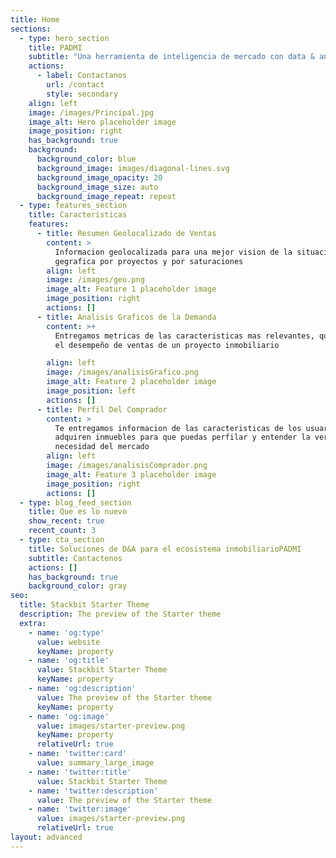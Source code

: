 ```yaml
---
title: Home
sections:
  - type: hero_section
    title: PADMI
    subtitle: "Una herramienta de inteligencia de mercado con data & analítica\_de\_demanda del mercado y sus clientes, confiable, representativa, y oportuna,\_con módulos enfocados en responder las principales preguntas del negocio"
    actions:
      - label: Contactanos
        url: /contact
        style: secondary
    align: left
    image: /images/Principal.jpg
    image_alt: Hero placeholder image
    image_position: right
    has_background: true
    background:
      background_color: blue
      background_image: images/diagonal-lines.svg
      background_image_opacity: 20
      background_image_size: auto
      background_image_repeat: repeat
  - type: features_section
    title: Caracteristicas
    features:
      - title: Resumen Geolocalizado de Ventas
        content: >
          Informacion geolocalizada para una mejor vision de la situacion
          gegrafica por proyectos y por saturaciones
        align: left
        image: /images/geo.png
        image_alt: Feature 1 placeholder image
        image_position: right
        actions: []
      - title: Analisis Graficos de la Demanda
        content: >+
          Entregamos metricas de las caracteristicas mas relevantes, que afectan
          el desempeño de ventas de un proyecto inmobiliario

        align: left
        image: /images/analisisGrafico.png
        image_alt: Feature 2 placeholder image
        image_position: left
        actions: []
      - title: Perfil Del Comprador
        content: >
          Te entregamos informacion de las caracteristicas de los usuarios,  que
          adquiren inmuebles para que puedas perfilar y entender la verdadera
          necesidad del mercado
        align: left
        image: /images/analisisComprador.png
        image_alt: Feature 3 placeholder image
        image_position: right
        actions: []
  - type: blog_feed_section
    title: Que es lo nuevo
    show_recent: true
    recent_count: 3
  - type: cta_section
    title: Soluciones de D&A para el ecosistema inmobiliario​PADMI
    subtitle: Cantactenos
    actions: []
    has_background: true
    background_color: gray
seo:
  title: Stackbit Starter Theme
  description: The preview of the Starter theme
  extra:
    - name: 'og:type'
      value: website
      keyName: property
    - name: 'og:title'
      value: Stackbit Starter Theme
      keyName: property
    - name: 'og:description'
      value: The preview of the Starter theme
      keyName: property
    - name: 'og:image'
      value: images/starter-preview.png
      keyName: property
      relativeUrl: true
    - name: 'twitter:card'
      value: summary_large_image
    - name: 'twitter:title'
      value: Stackbit Starter Theme
    - name: 'twitter:description'
      value: The preview of the Starter theme
    - name: 'twitter:image'
      value: images/starter-preview.png
      relativeUrl: true
layout: advanced
---
```

